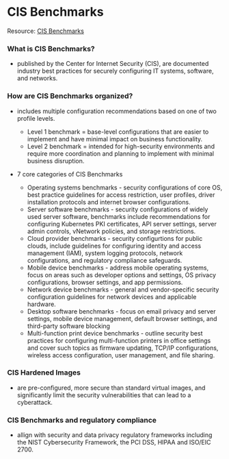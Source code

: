 # CIS Benchmarks

Resource: [CIS Benchmarks](https://www.ibm.com/cloud/learn/cis-benchmarks)

### What is CIS Benchmarks?
- published by the Center for Internet Security (CIS), are documented industry best practices for securely configuring IT systems, software, and networks.

### How are CIS Benchmarks organized?
- includes multiple configuration recommendations based on one of two profile levels. 
    - Level 1 benchmark = base-level configurations that are easier to implement and have minimal impact on business functionality. 
    - Level 2 benchmark = intended for high-security environments and require more coordination and planning to implement with minimal business disruption.

- 7 core categories of CIS Benchmarks
    - Operating systems benchmarks - security configurations of core OS, best practice guidelines for access restriction, user profiles, driver installation protocols and internet browser configurations.
    - Server software benchmarks - security configurations of widely used server software, benchmarks include recommendations for configuring Kubernetes PKI certificates, API server settings, server admin controls, vNetwork policies, and storage restrictions.
    - Cloud provider benchmarks - security configurtions for public clouds, include guidelines for configuring identity and access management (IAM), system logging protocols, network configurations, and regulatory compliance safeguards. 
    - Mobile device benchmarks - address mobile operating systems, focus on areas such as developer options and settings, OS privacy configurations, browser settings, and app permissions.
    - Network device benchmarks - general and vendor-specific security configuration guidelines for network devices and applicable hardware.
    - Desktop software benchmarks - focus on email privacy and server settings, mobile device management, default browser settings, and third-party software blocking
    - Multi-function print device benchmarks - outline security best practices for configuring multi-function printers in office settings and cover such topics as firmware updating, TCP/IP configurations, wireless access configuration, user management, and file sharing.
  
### CIS Hardened Images 
- are pre-configured, more secure than standard virtual images, and significantly limit the security vulnerabilities that can lead to a cyberattack. 

### CIS Benchmarks and regulatory compliance
- allign with security and data privacy regulatory frameworks including the NIST Cybersecurity Framework, the PCI DSS, HIPAA and ISO/EIC 2700. 